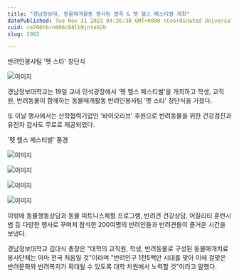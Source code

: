```yaml
---
title: "경남정보대, 동물매개활동 봉사팀 발족 & 펫 헬스 페스티벌 개최"
datePublished: Tue Nov 21 2023 04:26:30 GMT+0000 (Coordinated Universal Time)
cuid: cm706hbrn006c08lb9jnte92b
slug: 5903

---
```



반려인봉사팀 '펫 스타' 창단식

![이미지](https://cdn.hashnode.com/res/hashnode/image/upload/v1739259960421/b9d14fd0-9d7a-4916-85bd-7bf7f9eec3f6.jpeg)

경남정보대학교는 19일 교내 민석광장에서 '펫 헬스 페스티벌'을 개최하고 학생, 교직원, 반려동물이 함께하는 동물매개활동 반려인봉사팀 '펫 스타' 창단식을 가졌다.

또 이날 행사에서는 산학협력기업인 '바이오리브' 후원으로 반려동물을 위한 건강검진과 유전자 검사도 무료로 제공되었다.

'펫 헬스 페스티벌' 풍경

![이미지](https://cdn.hashnode.com/res/hashnode/image/upload/v1739259963103/0708333e-7084-4fd9-a9c1-88d2337326ef.jpeg)

![이미지](https://cdn.hashnode.com/res/hashnode/image/upload/v1739259965220/a4a24b23-e489-4e5f-9fab-a8c43637637a.jpeg)

![이미지](https://cdn.hashnode.com/res/hashnode/image/upload/v1739259967880/e04f9fd0-8e0b-4971-9b49-0921563ecd98.jpeg)

![이미지](https://cdn.hashnode.com/res/hashnode/image/upload/v1739259970554/6ed85215-6047-474c-a5e7-3e8195d2c34f.jpeg)

이밖에 동물행동상담과 동물 피트니스체험 프로그램, 반려견 건강상담, 어질리티 훈련시범 등 다양한 행사로 꾸며져 참석한 200여명의 반려인들과 반려견들이 즐거운 시간을 보냈다.

경남정보대학교 김대식 총장은 "대학의 교직원, 학생, 반려동물로 구성된 동물매개치료 봉사단체는 아마 전국 처음일 것"이라며 "반려인구 1천5백만 시대를 맞아 이에 걸맞은 반려문화와 반려복지가 확대될 수 있도록 대학 차원에서 노력할 것"이라고 말했다.
